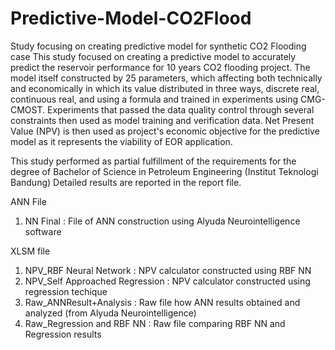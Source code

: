 # Predictive-Model-CO2Flood
Study focusing on creating predictive model for synthetic CO2 Flooding case
This study focused on creating a predictive model to accurately predict the reservoir performance for 10 years
CO2 flooding project. The model itself constructed by 25 parameters, which affecting both technically and
economically in which its value distributed in three ways, discrete real, continuous real, and using a formula and
trained in experiments using CMG-CMOST. Experiments that passed the data quality control through several
constraints then used as model training and verification data. Net Present Value (NPV) is then used as project's
economic objective for the predictive model as it represents the viability of EOR application.

This study performed as partial fulfillment of the requirements for the degree of
Bachelor of Science in Petroleum Engineering (Institut Teknologi Bandung)
Detailed results are reported in the report file.

ANN File
1. NN Final : File of ANN construction using Alyuda Neurointelligence software

XLSM file
1. NPV_RBF Neural Network : NPV calculator constructed using RBF NN
2. NPV_Self Approached Regression : NPV calculator constructed using regression techique
3. Raw_ANNResult+Analysis : Raw file how ANN results obtained and analyzed (from Alyuda Neurointelligence)
4. Raw_Regression and RBF NN : Raw file comparing RBF NN and Regression results
